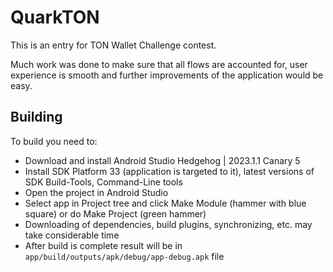 # QuarkTON

This is an entry for TON Wallet Challenge contest.

Much work was done to make sure that all flows are accounted for, user experience is smooth and further improvements of the application would be easy.

## Building

To build you need to:
* Download and install Android Studio Hedgehog | 2023.1.1 Canary 5
* Install SDK Platform 33 (application is targeted to it), latest versions of SDK Build-Tools, Command-Line tools
* Open the project in Android Studio
* Select app in Project tree and click Make Module (hammer with blue square) or do Make Project (green hammer)
* Downloading of dependencies, build plugins, synchronizing, etc. may take considerable time
* After build is complete result will be in `app/build/outputs/apk/debug/app-debug.apk` file
